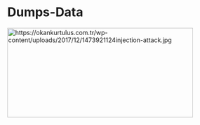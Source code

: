 # Dumps-Data

<img src="https://okankurtulus.com.tr/wp-content/uploads/2017/12/1473921124injection-attack.jpg" alt="https://okankurtulus.com.tr/wp-content/uploads/2017/12/1473921124injection-attack.jpg" class="shrinkToFit" width="423" height="204">
